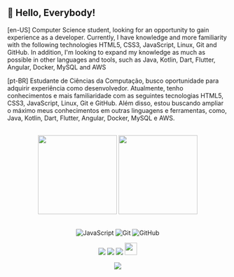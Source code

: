 ## 👋 Hello, Everybody!

[en-US] Computer Science student, looking for an opportunity to gain experience as a developer. Currently, I have knowledge and more familiarity with the following technologies HTML5, CSS3, JavaScript, Linux, Git and GitHub. In addition, I'm looking to expand my knowledge as much as possible in other languages and tools, such as Java, Kotlin, Dart, Flutter, Angular, Docker, MySQL and AWS

[pt-BR] Estudante de Ciências da Computação, busco oportunidade para adquirir experiência como desenvolvedor. Atualmente, tenho conhecimentos e mais familiaridade com as seguintes tecnologias HTML5, CSS3, JavaScript, Linux, Git e GitHub. Além disso, estou buscando ampliar o máximo meus conhecimentos em outras linguagens e ferramentas, como, Java, Kotlin, Dart, Flutter, Angular, Docker, MySQL e AWS.

<br>

<!-- GITHUB STATUS -->
<div align="center">
  <img height="180em" src="https://github-readme-stats.vercel.app/api?username=matheuslmarchetti&show_icons=true&theme=dark&include_all_commits=true"/>
  <img height="180em" src="https://github-readme-stats.vercel.app/api/top-langs/?username=matheuslmarchetti&layout=compact&langs_count=10&theme=dark"/>

  <!-- TEMAS: dark, radical, merko, gruvbox, tokyonight, onedark, cobalt, synthwave, highcontrast, dracula -->
</div>

<br>

<!-- TECNOLOGIAS -->
<div align="center">

![JavaScript](https://img.shields.io/badge/-JavaScript-black?style=flat-square&logo=javascript)
![Git](https://img.shields.io/badge/-Git-black?style=flat-square&logo=git)
![GitHub](https://img.shields.io/badge/-GitHub-181717?style=flat-square&logo=github)

</div>

<!-- REDES SOCIAIS -->
<div align="center">
  <a href="https://www.youtube.com/@marchetticodes" target="_blank"><img src="https://img.shields.io/badge/YouTube-FF0000?style=for-the-badge&logo=youtube&logoColor=white" target="_blank"></a>
  <a href="https://www.instagram.com/marchetti.codes/" target="_blank"><img src="https://img.shields.io/badge/-Instagram-%23E4405F?style=for-the-badge&logo=instagram&logoColor=white" target="_blank"></a>
  <a href="https://www.linkedin.com/in/matheuslunguinhomarchetti" target="_blank"><img src="https://img.shields.io/badge/-LinkedIn-%230077B5?style=for-the-badge&logo=linkedin&logoColor=white" target="_blank"></a>  
   <a href="mailto:contato@marchetticodes.com" target="_blank"><img src="https://play-lh.googleusercontent.com/D1Dz2BjPYev_oyksKXsdtAS66a_2Ql-sklpzTnwR9lqnDG_P5lAJEtfR70FudJ0XMA=s48-rw" style='width: 28px' target="_blank"></a>  
  
  ![](https://visitor-badge.glitch.me/badge?page_id=matheuslmarchetti)
</div>
